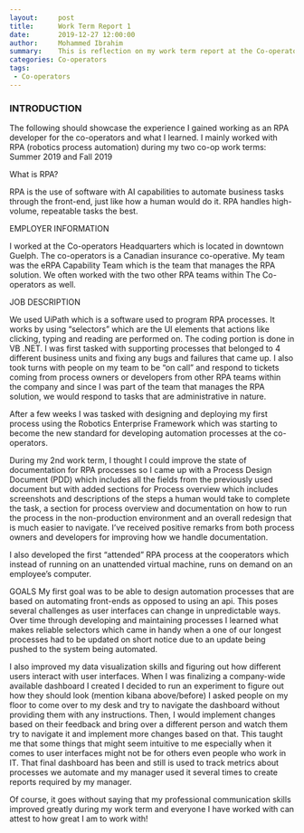 ```yaml
---
layout:     post
title:      Work Term Report 1
date:       2019-12-27 12:00:00
author:     Mohammed Ibrahim
summary:    This is reflection on my work term report at the Co-operators
categories: Co-operators
tags:
 - Co-operators
---
```


<h3> INTRODUCTION </h3>

The following should showcase the experience I gained working as an RPA developer for the co-operators and what I learned.
I mainly worked with RPA (robotics process automation) during my two co-op work terms: Summer 2019 and Fall 2019

What is RPA?

RPA is the use of software with AI capabilities to automate business tasks through the front-end, just like how a human would do it. RPA handles high-volume, repeatable tasks the best.

EMPLOYER INFORMATION

I worked at the Co-operators Headquarters which is located in downtown Guelph. The co-operators is a Canadian insurance co-operative. My team was the eRPA Capability Team which is the team that manages the RPA solution. We often worked with the two other RPA teams within The Co-operators as well. 

JOB DESCRIPTION

We used UiPath which is a software used to program RPA processes. It works by using “selectors” which are the UI elements that actions like clicking, typing and reading are performed on. The coding portion is done in VB .NET. I was first tasked with supporting processes that belonged to 4 different business units and fixing any bugs and failures that came up. I also took turns with people on my team to be “on call” and respond to tickets coming from process owners or developers from other RPA teams within the company and since I was part of the team that manages the RPA solution, we would respond to tasks that are administrative in nature. 

After a few weeks I was tasked with designing and deploying my first process using the Robotics Enterprise Framework which was starting to become the new standard for developing automation processes at the co-operators.

During my 2nd work term, I thought I could improve the state of documentation for RPA processes so I came up with a Process Design Document (PDD) which includes all the fields from the previously used document but with added sections for Process overview which includes screenshots and descriptions of the steps a human would take to complete the task, a section for process overview and documentation on how to run the process in the non-production environment and an overall redesign that is much easier to navigate. I’ve received positive remarks from both process owners and developers for improving how we handle documentation.

I also developed the first “attended” RPA process at the cooperators which instead of running on an unattended virtual machine, runs on demand on an employee’s computer.

GOALS
My first goal was to be able to design automation processes that are based on automating front-ends as opposed to using an api. This poses several challenges as user interfaces can change in unpredictable ways. Over time through developing and maintaining processes I learned what makes reliable selectors which came in handy when a one of our longest processes had to be updated on short notice due to an update being pushed to the system being automated.

I also improved my data visualization skills and figuring out how different users interact with user interfaces. When I was finalizing a company-wide available dashboard I created I decided to run an experiment to figure out how they should look (mention kibana above/before) I asked people on my floor to come over to my desk and try to navigate the dashboard without providing them with any instructions. Then, I would implement changes based on their feedback and bring over a different person and watch them try to navigate it and implement more changes based on that. This taught me that some things that might seem intuitive to me especially when it comes to user interfaces might not be for others even people who work in IT. That final dashboard has been and still is used to track metrics about processes we automate and my manager used it several times to create reports required by my manager.

Of course, it goes without saying that my professional communication skills improved greatly during my work term and everyone I have worked with can attest to how great I am to work with!



